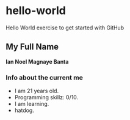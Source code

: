 # hello-world
Hello World exercise to get started with GitHub

## My Full Name
**Ian Noel Magnaye Banta**

### Info about the current me
- I am 21 years old.
- Programming skillz: 0/10.
- I am learning.
- hatdog.


  
